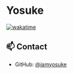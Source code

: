 # Yosuke

[![wakatime](https://wakatime.com/badge/user/8643c4c8-39bf-4fb0-ab2e-d4f5970ea787.svg)](https://wakatime.com/@8643c4c8-39bf-4fb0-ab2e-d4f5970ea787)

<!-- <p align="left">
    <img align="center" height="150px" src="https://github-readme-stats-tau-livid-19.vercel.app/api/top-langs/?username=iamyosuke&hide=css,scss,makefile,html&layout=compact&theme=radical">
    <img align="center" height="150px" src="https://github-readme-stats-tau-livid-19.vercel.app/api?username=iamyosuke&count_private=true&show_icons=true&theme=radical&include_orgs=true">
</p>
 ![trophy](https://github-profile-trophy.vercel.app/?username=iamyosuke) 

## Skills

[![Frontend](https://skillicons.dev/icons?i=html,css,sass,js,ts)](https://skillicons.dev)
[![Frontend](https://skillicons.dev/icons?i=react,nextjs,jquery)](https://skillicons.dev)
[![Backend](https://skillicons.dev/icons?i=js,ts,ruby)](https://skillicons.dev)
[![Backend](https://skillicons.dev/icons?i=rails)](https://skillicons.dev)
[![Mobile](https://skillicons.dev/icons?i=swift)](https://skillicons.dev)
[![Backend](https://skillicons.dev/icons?i=firebase)](https://skillicons.dev)
[![DevOps](https://skillicons.dev/icons?i=git,github)](https://skillicons.dev) -->

## 📫 Contact

- GitHub: [@iamyosuke](https://github.com/iamyosuke)
  <!-- - Twitter: [@yourtwitter](https://twitter.com/yourtwitter) -->
  <!-- - LinkedIn: [Your Name](https://www.linkedin.com/in/yourprofile) -->
        
